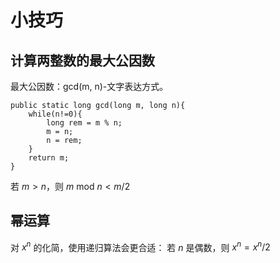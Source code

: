 # 小技巧

## 计算两整数的最大公因数
最大公因数：gcd(m, n)-文字表达方式。
```
public static long gcd(long m, long n){
    while(n!=0){
        long rem = m % n;
        m = n;
        n = rem;
    }
    return m;
}
```
若 $m>n$，则 $m$ mod $n<m/2$ 

## 幂运算
对 $x^n$ 的化简，使用递归算法会更合适：
若 $n$ 是偶数，则 $x^n=x^n/2$